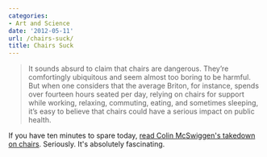 ```yaml
---
categories:
- Art and Science
date: '2012-05-11'
url: /chairs-suck/
title: Chairs Suck
---
```


<blockquote>It sounds absurd to claim that chairs are dangerous. They’re comfortingly ubiquitous and seem almost too boring to be harmful. But when one considers that the average Briton, for instance, spends over fourteen hours seated per day, relying on chairs for support while working, relaxing, commuting, eating, and sometimes sleeping, it’s easy to believe that chairs could have a serious impact on public health.</blockquote>

If you have ten minutes to spare today, <a href="http://jacobinmag.com/spring-2012/against-chairs/">read Colin McSwiggen's takedown on chairs</a>. Seriously. It's absolutely fascinating.